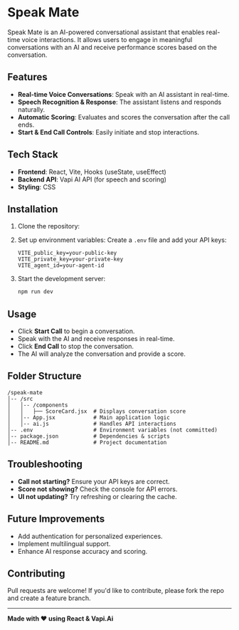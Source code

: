# Speak Mate

Speak Mate is an AI-powered conversational assistant that enables real-time voice interactions. It allows users to engage in meaningful conversations with an AI and receive performance scores based on the conversation.

## Features
- **Real-time Voice Conversations**: Speak with an AI assistant in real-time.
- **Speech Recognition & Response**: The assistant listens and responds naturally.
- **Automatic Scoring**: Evaluates and scores the conversation after the call ends.
- **Start & End Call Controls**: Easily initiate and stop interactions.

## Tech Stack
- **Frontend**: React, Vite, Hooks (useState, useEffect)
- **Backend API**: Vapi AI API (for speech and scoring)
- **Styling**: CSS

## Installation

1. Clone the repository:

2. Set up environment variables:
   Create a `.env` file and add your API keys:
   ```env
   VITE_public_key=your-public-key
   VITE_private_key=your-private-key
   VITE_agent_id=your-agent-id
   ```

3. Start the development server:
   ```sh
   npm run dev
   ```

## Usage
- Click **Start Call** to begin a conversation.
- Speak with the AI and receive responses in real-time.
- Click **End Call** to stop the conversation.
- The AI will analyze the conversation and provide a score.

## Folder Structure
```
/speak-mate
│-- /src
│   │-- /components
│   │   ├── ScoreCard.jsx  # Displays conversation score
│   │-- App.jsx            # Main application logic
│   │-- ai.js              # Handles API interactions
│-- .env                   # Environment variables (not committed)
│-- package.json           # Dependencies & scripts
│-- README.md              # Project documentation
```

## Troubleshooting
- **Call not starting?** Ensure your API keys are correct.
- **Score not showing?** Check the console for API errors.
- **UI not updating?** Try refreshing or clearing the cache.

## Future Improvements
- Add authentication for personalized experiences.
- Implement multilingual support.
- Enhance AI response accuracy and scoring.

## Contributing
Pull requests are welcome! If you'd like to contribute, please fork the repo and create a feature branch.

---
**Made with ❤️ using React & Vapi.Ai**

